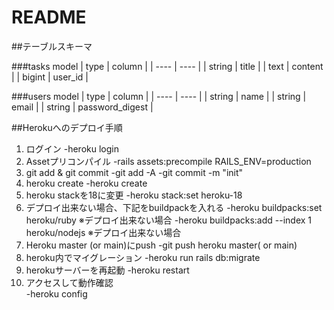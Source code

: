 # README

##テーブルスキーマ

###tasks model 
| type | column |
| ---- | ---- |
| string | title | 
| text | content | 
| bigint | user_id |

###users model
| type | column |
| ---- | ---- |
| string | name | 
| string | email |
| string | password_digest |

##Herokuへのデプロイ手順

1. ログイン
-heroku login
2. Assetプリコンパイル
-rails assets:precompile RAILS_ENV=production
3. git add & git commit
-git add -A
-git commit -m "init"
4. heroku create
-heroku create
5. heroku stackを18に変更
-heroku stack:set heroku-18
6. デプロイ出来ない場合、下記をbuildpackを入れる
-heroku buildpacks:set heroku/ruby ※デプロイ出来ない場合
-heroku buildpacks:add --index 1 heroku/nodejs ※デプロイ出来ない場合
7. Heroku master (or main)にpush
-git push heroku master( or main)
8. heroku内でマイグレーション
-heroku run rails db:migrate
9. herokuサーバーを再起動
-heroku restart
10. アクセスして動作確認  
-heroku config 
